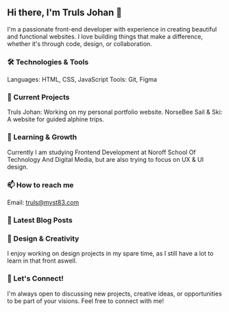 ## Hi there, I'm Truls Johan 👋

I'm a passionate front-end developer with experience in creating beautiful and functional websites. I love building things that make a difference, whether it's through code, design, or collaboration.

### 🛠️ Technologies & Tools
Languages: HTML, CSS, JavaScript
Tools: Git, Figma

### 🔭 Current Projects
Truls Johan: Working on my personal portfolio website.
NorseBee Sail & Ski: A website for guided alphine trips.

### 🌱 Learning & Growth
Currently I am studying Frontend Development at Noroff School Of Technology And Digital Media, but are also trying to focus on UX & UI design.

### 📫 How to reach me
Email: truls@myst83.com

### 📝 Latest Blog Posts

### 🎨 Design & Creativity
I enjoy working on design projects in my spare time, as I still have a lot to learn in that front aswell.

### 🤝 Let's Connect!
I'm always open to discussing new projects, creative ideas, or opportunities to be part of your visions. Feel free to connect with me!
